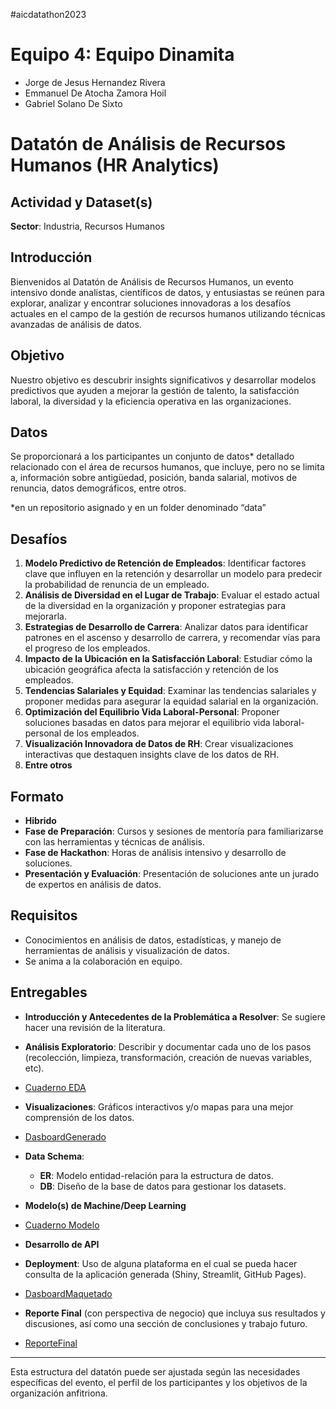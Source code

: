 #aicdatathon2023    

# Equipo 4: Equipo Dinamita

* Jorge de Jesus Hernandez Rivera
* Emmanuel De Atocha Zamora Hoil
* Gabriel Solano De Sixto


# Datatón de Análisis de Recursos Humanos (HR Analytics)

## Actividad y Dataset(s) 
**Sector**: Industria, Recursos Humanos

## Introducción
Bienvenidos al Datatón de Análisis de Recursos Humanos, un evento intensivo donde analistas, científicos de datos, y entusiastas se reúnen para explorar, analizar y encontrar soluciones innovadoras a los desafíos actuales en el campo de la gestión de recursos humanos utilizando técnicas avanzadas de análisis de datos.

## Objetivo
Nuestro objetivo es descubrir insights significativos y desarrollar modelos predictivos que ayuden a mejorar la gestión de talento, la satisfacción laboral, la diversidad y la eficiencia operativa en las organizaciones.

## Datos
Se proporcionará a los participantes un conjunto de datos* detallado relacionado con el área de recursos humanos, que incluye, pero no se limita a, información sobre antigüedad, posición, banda salarial, motivos de renuncia, datos demográficos, entre otros.

*en un repositorio asignado y en un folder denominado “data”

## Desafíos
1. **Modelo Predictivo de Retención de Empleados**: Identificar factores clave que influyen en la retención y desarrollar un modelo para predecir la probabilidad de renuncia de un empleado.
2. **Análisis de Diversidad en el Lugar de Trabajo**: Evaluar el estado actual de la diversidad en la organización y proponer estrategias para mejorarla.
3. **Estrategias de Desarrollo de Carrera**: Analizar datos para identificar patrones en el ascenso y desarrollo de carrera, y recomendar vías para el progreso de los empleados.
4. **Impacto de la Ubicación en la Satisfacción Laboral**: Estudiar cómo la ubicación geográfica afecta la satisfacción y retención de los empleados.
5. **Tendencias Salariales y Equidad**: Examinar las tendencias salariales y proponer medidas para asegurar la equidad salarial en la organización.
6. **Optimización del Equilibrio Vida Laboral-Personal**: Proponer soluciones basadas en datos para mejorar el equilibrio vida laboral-personal de los empleados.
7. **Visualización Innovadora de Datos de RH**: Crear visualizaciones interactivas que destaquen insights clave de los datos de RH.
8. **Entre otros**

## Formato
- **Hibrido**
- **Fase de Preparación**: Cursos y sesiones de mentoría para familiarizarse con las herramientas y técnicas de análisis.
- **Fase de Hackathon**: Horas de análisis intensivo y desarrollo de soluciones.
- **Presentación y Evaluación**: Presentación de soluciones ante un jurado de expertos en análisis de datos.

## Requisitos
- Conocimientos en análisis de datos, estadísticas, y manejo de herramientas de análisis y visualización de datos.
- Se anima a la colaboración en equipo.

## Entregables
- **Introducción y Antecedentes de la Problemática a Resolver**: Se sugiere hacer una revisión de la literatura.


- **Análisis Exploratorio**: Describir y documentar cada uno de los pasos (recolección, limpieza, transformación, creación de nuevas variables, etc).

* [Cuaderno EDA](https://colab.research.google.com/drive/1NbMyz86tiN9aPxdEjK_B5uoXBiFXYp4v?usp=sharing)

- **Visualizaciones**: Gráficos interactivos y/o mapas para una mejor comprensión de los datos.

* [DasboardGenerado](https://lookerstudio.google.com/reporting/7aa13f91-a5b4-4f40-94d7-9c4d3c599141)

- **Data Schema**:
  - **ER**: Modelo entidad-relación para la estructura de datos.
  - **DB**: Diseño de la base de datos para gestionar los datasets.

- **Modelo(s) de Machine/Deep Learning**

* [Cuaderno Modelo](https://colab.research.google.com/drive/1XhoTLMH15UUSfFE7uJxbNAoeWXWCnKq6?usp=sharing)

- **Desarrollo de API**

- **Deployment**: Uso de alguna plataforma en el cual se pueda hacer consulta de la aplicación generada (Shiny, Streamlit, GitHub Pages).

* [DasboardMaquetado](https://lookerstudio.google.com/reporting/7aa13f91-a5b4-4f40-94d7-9c4d3c599141)

- **Reporte Final** (con perspectiva de negocio) que incluya sus resultados y discusiones, así como una sección de conclusiones y trabajo futuro.

* [ReporteFinal](./ReporteFinal.pdf)

---

Esta estructura del datatón puede ser ajustada según las necesidades específicas del evento, el perfil de los participantes y los objetivos de la organización anfitriona.
